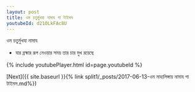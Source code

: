 ```yaml
---
layout: post
title: ওম চতুর্মুখযা নামায গা টাইমস
youtubeId: d21OLkFAc8U
---
```

 
 
 ওম চতুর্মুখযা নামায  
 
 -  যার ব্রহ্মার রূপ নেওয়ার সময় তার চার মুখ রয়েছে 
 
  
 
  
 
 
 
 
 
 


{% include youtubePlayer.html id=page.youtubeId %}
 
[Next]({{ site.baseurl }}{% link  split1/_posts/2017-06-13-ওম মাহালিঙ্গায় নামায গা টাইমস.md%})
 
